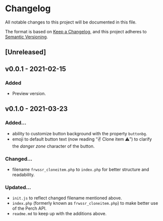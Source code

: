 # Changelog
All notable changes to this project will be documented in this file.

The format is based on [Keep a Changelog](https://keepachangelog.com/en/1.0.0/),
and this project adheres to [Semantic Versioning](https://semver.org/spec/v2.0.0.html).

## [Unreleased]

## v0.0.1 - 2021-02-15
### Added
- Preview version.

## v0.1.0 - 2021-03-23
### Added…
- ability to customize button background with the property `buttonbg`.
- emoji to default button text (now reading “✌️ Clone item ⚠️”) to clarify the *danger zone* character of the button.
### Changed…
- filename `frwssr_cloneitem.php` to `index.php` for better structure and readability.
### Updated…
- `init.js` to reflect changed filename mentioned above.
- `index.php` (formerly known as `frwssr_cloneitem.php`) to make better use of the Perch API.
- `readme.md` to keep up with the additions above.